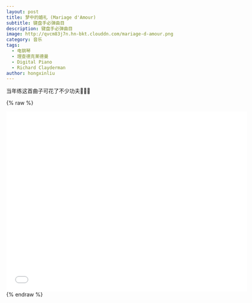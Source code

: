 ```yaml
---
layout: post
title: 梦中的婚礼 (Mariage d'Amour)
subtitle: 键盘手必弹曲目
description: 键盘手必弹曲目
image: http://qvcm83j7n.hn-bkt.clouddn.com/mariage-d-amour.png
category: 音乐
tags:
  - 电钢琴
  - 理查德克莱德曼
  - Digital Piano
  - Richard Clayderman
author: hongxinliu
---
```


当年练这首曲子可花了不少功夫🐳🐳🐳

{% raw %}
<div class="iframe-container">
  <iframe height="480" width="640" src="//player.bilibili.com/player.html?aid=91170313&cid=155679599&page=1" scrolling="no" border="0" frameborder="no" framespacing="0" allowfullscreen="true"> </iframe>
</div>
{% endraw %}
